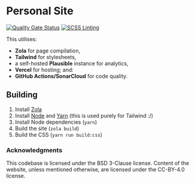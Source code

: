 # Personal Site
[![Quality Gate Status](https://sonarcloud.io/api/project_badges/measure?project=doamatto_personal-site&metric=alert_status)](https://sonarcloud.io/dashboard?id=doamatto_personal-site)
[![SCSS Linting](https://github.com/doamatto/doamatto.xyz/workflows/SCSS%20Linting/badge.svg)](https://github.com/doamatto/doamatto.xyz/actions?query=workflow%3A%22SCSS+Linting%22)

This utilises:
- **Zola** for page compilation,
- **Tailwind** for stylesheets,
- a self-hosted **Plausible** instance for analytics,
- **Vercel** for hosting; and:
- **GitHub Actions/SonarCloud** for code quality.

## Building
1. Install [Zola](https://www.getzola.org/documentation/getting-started/installation/)
2. Install [Node](https://nodejs.org) and [Yarn](https://yarnpkg.com) (this is used purely for Tailwind :/)
3. Install Node dependencies (`yarn`)
4. Build the site (`zola build`)
5. Build the CSS (`yarn run build:css`)

### Acknowledgments
This codebase is licensed under the BSD 3-Clause license. Content of the website, unless mentioned otherwise, are licensed under the CC-BY-4.0 license.
